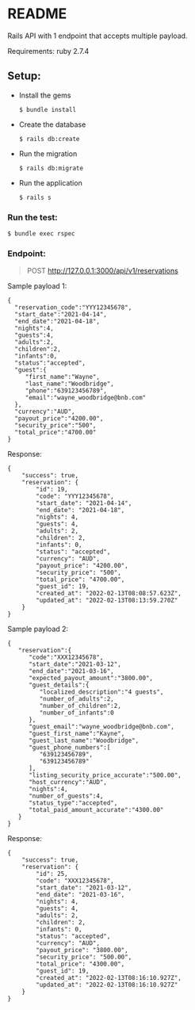 # README
Rails API with 1 endpoint that accepts multiple payload.

Requirements:
ruby 2.7.4

## Setup:

- Install the gems

  `$ bundle install`
- Create the database

  `$ rails db:create`
- Run the migration

  `$ rails db:migrate`
- Run the application

  `$ rails s`
  
### Run the test:
  `$ bundle exec rspec`


### Endpoint:
> POST http://127.0.0.1:3000/api/v1/reservations

Sample payload 1:
 ```
{
   "reservation_code":"YYY12345678",
   "start_date":"2021-04-14",
   "end_date":"2021-04-18",
   "nights":4,
   "guests":4,
   "adults":2,
   "children":2,
   "infants":0,
   "status":"accepted",
   "guest":{
      "first_name":"Wayne",
      "last_name":"Woodbridge",
      "phone":"639123456789",
      "email":"wayne_woodbridge@bnb.com"
   },
   "currency":"AUD",
   "payout_price":"4200.00",
   "security_price":"500",
   "total_price":"4700.00"
}
```

Response:
```
{
    "success": true,
    "reservation": {
        "id": 19,
        "code": "YYY12345678",
        "start_date": "2021-04-14",
        "end_date": "2021-04-18",
        "nights": 4,
        "guests": 4,
        "adults": 2,
        "children": 2,
        "infants": 0,
        "status": "accepted",
        "currency": "AUD",
        "payout_price": "4200.00",
        "security_price": "500",
        "total_price": "4700.00",
        "guest_id": 19,
        "created_at": "2022-02-13T08:08:57.623Z",
        "updated_at": "2022-02-13T08:13:59.270Z"
    }
}
```

Sample payload 2:
```
{
   "reservation":{
      "code":"XXX12345678",
      "start_date":"2021-03-12",
      "end_date":"2021-03-16",
      "expected_payout_amount":"3800.00",
      "guest_details":{
         "localized_description":"4 guests",
         "number_of_adults":2,
         "number_of_children":2,
         "number_of_infants":0
      },
      "guest_email":"wayne_woodbridge@bnb.com",
      "guest_first_name":"Kayne",
      "guest_last_name":"Woodbridge",
      "guest_phone_numbers":[
         "639123456789",
         "639123456789"
      ],
      "listing_security_price_accurate":"500.00",
      "host_currency":"AUD",
      "nights":4,
      "number_of_guests":4,
      "status_type":"accepted",
      "total_paid_amount_accurate":"4300.00"
   }
}
```

Response:
```
{
    "success": true,
    "reservation": {
        "id": 25,
        "code": "XXX12345678",
        "start_date": "2021-03-12",
        "end_date": "2021-03-16",
        "nights": 4,
        "guests": 4,
        "adults": 2,
        "children": 2,
        "infants": 0,
        "status": "accepted",
        "currency": "AUD",
        "payout_price": "3800.00",
        "security_price": "500.00",
        "total_price": "4300.00",
        "guest_id": 19,
        "created_at": "2022-02-13T08:16:10.927Z",
        "updated_at": "2022-02-13T08:16:10.927Z"
    }
}
```


